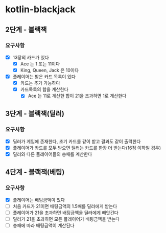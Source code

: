 # kotlin-blackjack

## 2단계 - 블랙잭
### 요구사항
- [x] 13장의 카드가 있다
    - [x] Ace 는 1 또는 11이다
    - [x] King, Queen, Jack 은 10이다
- [x] 플레이어는 받은 카드 목록이 있다
    - [x] 카드는 추가 가능하다
    - [x] 카드목록의 합을 계산한다
        - [x] Ace 는 11로 계산한 합이 21을 초과하면 1로 계산한다

## 3단계 - 블랙잭(딜러)
### 요구사항
- [x] 딜러가 게임에 존재한다, 초기 카드를 같이 받고 결과도 같이 출력한다
- [x] 플레이어가 카드를 모두 받으면 딜러는 카드를 한장 더 받는다(16점 이하일 경우)
- [x] 딜러와 다른 플레이어들의 승패를 계산한다

## 4단계 - 블랙잭(베팅)
### 요구사항
- [x] 플레이어는 배팅금액이 있다
- [ ] 처음 카드가 21이면 배팅금액의 1.5배를 딜러에게 받는다
- [ ] 플레이어가 21을 초과하면 배팅금액을 딜러에게 빼앗긴다
- [ ] 딜러가 21을 초과하면 모든 플레이어가 배팅금액을 받는다
- [ ] 승패에 따라 배팅금액이 계산된다
